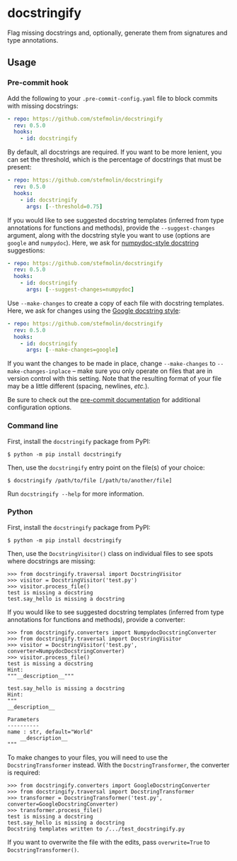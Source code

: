 # docstringify
Flag missing docstrings and, optionally, generate them from signatures and type annotations.

## Usage

### Pre-commit hook

Add the following to your `.pre-commit-config.yaml` file to block commits with missing docstrings:

```yaml
- repo: https://github.com/stefmolin/docstringify
  rev: 0.5.0
  hooks:
    - id: docstringify
```

By default, all docstrings are required. If you want to be more lenient, you can set the threshold, which is the percentage of docstrings that must be present:

```yaml
- repo: https://github.com/stefmolin/docstringify
  rev: 0.5.0
  hooks:
    - id: docstringify
      args: [--threshold=0.75]
```

If you would like to see suggested docstring templates (inferred from type annotations for functions and methods), provide the `--suggest-changes` argument, along with the docstring style you want to use (options are `google` and `numpydoc`). Here, we ask for [numpydoc-style docstring](https://numpydoc.readthedocs.io/en/latest/format.html#) suggestions:

```yaml
- repo: https://github.com/stefmolin/docstringify
  rev: 0.5.0
  hooks:
    - id: docstringify
      args: [--suggest-changes=numpydoc]
```

Use `--make-changes` to create a copy of each file with docstring templates. Here, we ask for changes using the [Google docstring style](https://www.sphinx-doc.org/en/master/usage/extensions/example_google.html):

```yaml
- repo: https://github.com/stefmolin/docstringify
  rev: 0.5.0
  hooks:
    - id: docstringify
      args: [--make-changes=google]
```

If you want the changes to be made in place, change `--make-changes` to `--make-changes-inplace` &ndash; make sure you only operate on files that are in version control with this setting. Note that the resulting format of your file may be a little different (spacing, newlines, *etc.*).

Be sure to check out the [pre-commit documentation](https://pre-commit.com/#pre-commit-configyaml---hooks) for additional configuration options.

### Command line

First, install the `docstringify` package from PyPI:

```shell
$ python -m pip install docstringify
```

Then, use the `docstringify` entry point on the file(s) of your choice:

```shell
$ docstringify /path/to/file [/path/to/another/file]
```

Run `docstringify --help` for more information.

### Python

First, install the `docstringify` package from PyPI:

```shell
$ python -m pip install docstringify
```

Then, use the `DocstringVisitor()` class on individual files to see spots where docstrings are missing:

```pycon
>>> from docstringify.traversal import DocstringVisitor
>>> visitor = DocstringVisitor('test.py')
>>> visitor.process_file()
test is missing a docstring
test.say_hello is missing a docstring
```

If you would like to see suggested docstring templates (inferred from type annotations for functions and methods), provide a converter:

```pycon
>>> from docstringify.converters import NumpydocDocstringConverter
>>> from docstringify.traversal import DocstringVisitor
>>> visitor = DocstringVisitor('test.py', converter=NumpydocDocstringConverter)
>>> visitor.process_file()
test is missing a docstring
Hint:
"""__description__"""

test.say_hello is missing a docstring
Hint:
"""
__description__

Parameters
----------
name : str, default="World"
    __description__
"""

```

To make changes to your files, you will need to use the `DocstringTransformer` instead. With the `DocstringTransformer`, the converter is required:

```pycon
>>> from docstringify.converters import GoogleDocstringConverter
>>> from docstringify.traversal import DocstringTransformer
>>> transformer = DocstringTransformer('test.py', converter=GoogleDocstringConverter)
>>> transformer.process_file()
test is missing a docstring
test.say_hello is missing a docstring
Docstring templates written to /.../test_docstringify.py
```

If you want to overwrite the file with the edits, pass `overwrite=True` to `DocstringTransformer()`.
